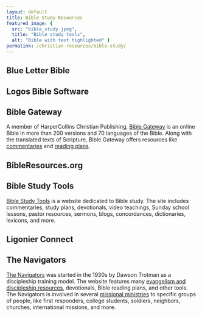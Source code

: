 ```yaml
---
layout: default
title: Bible Study Resources
featured_image: {
  src: "bible_study.jpeg",
  title: "Bible study tools",
  alt: "Bible with text highlighted" }
permalink: /christian-resources/bible-study/
---
```


## Blue Letter Bible

## Logos Bible Software

## Bible Gateway

A member of HarperCollins Christian Publishing, [Bible Gateway](https://www.biblegateway.com/) is an online Bible in more than 200 versions and 70 languages of the Bible. Along with the translated texts of Scripture, Bible Gateway offers resources like [commentaries](https://www.biblegateway.com/resources/commentaries/) and [reading plans](https://www.biblegateway.com/reading-plans/).

## BibleResources.org

## Bible Study Tools

[Bible Study Tools](https://www.biblestudytools.com/) is a website dedicated to Bible study. The site includes commentaries, study plans, devotionals, video teachings, Sunday school lessons, pastor resources, sermons, blogs, concordances, dictionaries, lexicons, and more.

## Ligonier Connect

## The Navigators

[The Navigators](https://www.navigators.org/) was started in the 1930s by Dawson Trotman as a discipleship training model. The website features many [evangelism and discipleship resources](https://www.navigators.org/topic/evangelism/?post_type=resource), devotionals, Bible reading plans, and other tools. The Navigators is involved in several [missional ministries](https://www.navigators.org/mission/) to specific groups of people, like first responders, college students, soldiers, neighbors, churches, international missions, and more.